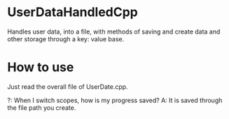 # UserDataHandledCpp
Handles user data, into a file, with methods of saving and create data and other storage through a key: value base.
# How to use 
Just read the overall file  of UserDate.cpp.

?: When I switch scopes, how is my progress saved?
A: It is saved through the file path you create.

